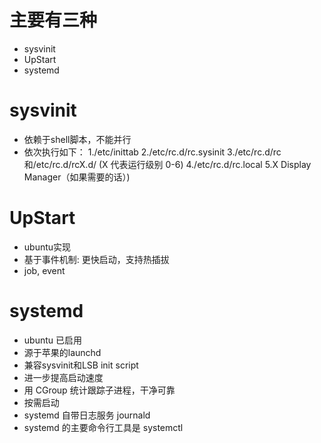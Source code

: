 # 主要有三种
* sysvinit
* UpStart
* systemd

# sysvinit
* 依赖于shell脚本，不能并行
* 依次执行如下：
	1./etc/inittab
	2./etc/rc.d/rc.sysinit
	3./etc/rc.d/rc 和/etc/rc.d/rcX.d/ (X 代表运行级别 0-6)
	4./etc/rc.d/rc.local
	5.X Display Manager（如果需要的话）)

# UpStart
* ubuntu实现
* 基于事件机制: 更快启动，支持热插拔
* job, event

# systemd
* ubuntu 已启用
* 源于苹果的launchd
* 兼容sysvinit和LSB init script
* 进一步提高启动速度
* 用 CGroup 统计跟踪子进程，干净可靠
* 按需启动
* systemd 自带日志服务 journald
* systemd 的主要命令行工具是 systemctl

